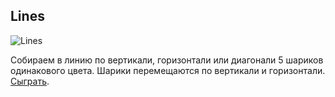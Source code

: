 ## Lines

![Lines](https://user-images.githubusercontent.com/61114266/108259300-faecd400-7171-11eb-8e1d-b73cc1f08769.png)

Собираем в линию по вертикали, горизонтали или диагонали 5 шариков одинакового цвета. Шарики перемещаются по вертикали и горизонтали.
[Сыграть](https://lines-game-cbf18.web.app/).
